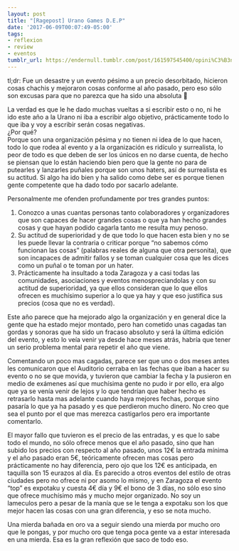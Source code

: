 ```yaml
---
layout: post
title: "[Ragepost] Urano Games D.E.P"
date: '2017-06-09T00:07:49-05:00'
tags:
- reflexion
- review
- eventos
tumblr_url: https://endernull.tumblr.com/post/161597545400/opini%C3%B3n-urano-games-dep
---
```

tl;dr: Fue un desastre y un evento pésimo a un precio desorbitado, hicieron cosas chachis y mejoraron cosas conforme al año pasado, pero eso sólo son excusas para que no parezca que ha sido una absoluta 💩

La verdad es que le he dado muchas vueltas a si escribir esto o no, ni he ido este año a la Urano ni iba a escribir algo objetivo, prácticamente todo lo que iba y voy a escribir serán cosas negativas.   
¿Por qué?  
Porque son una organización pésima y no tienen ni idea de lo que hacen, todo lo que rodea al evento y a la organización es ridículo y surrealista, lo peor de todo es que deben de ser los únicos en no darse cuenta, de hecho se piensan que lo están haciendo bien pero que la gente no para de putearles y lanzarles puñales porque son unos haters, así de surrealista es su actitud. Si algo ha ido bien y ha salido como debe ser es porque tienen gente competente que ha dado todo por sacarlo adelante.

Personalmente me ofenden profundamente por tres grandes puntos:   
1. Conozco a unas cuantas personas tanto colaboradores y organizadores que son capaces de hacer grandes cosas o que ya han hecho grandes cosas y que hayan podido cagarla tanto me resulta muy penoso.   
2. Su actitud de superioridad y de que todo lo que hacen esta bien y no se les puede llevar la contraria o criticar porque “no sabemos cómo funcionan las cosas” (palabras reales de alguna que otra personita), que son incapaces de admitir fallos y se toman cualquier cosa que les dices como un puñal o te toman por un hater.   
3. Prácticamente ha insultado a toda Zaragoza y a casi todas las comunidades, asociaciones y eventos menospreciandolas y con su actitud de superioridad, ya que ellos consideran que lo que ellos ofrecen es muchísimo superior a lo que ya hay y que eso justifica sus precios (cosa que no es verdad).

Este año parece que ha mejorado algo la organización y en general dice la gente que ha estado mejor montado, pero han cometido unas cagadas tan gordas y sonoras que ha sido un fracaso absoluto y será la última edición del evento, y esto lo veía venir ya desde hace meses atrás, habría que tener un serio problema mental para repetir el año que viene.

Comentando un poco mas cagadas, parece ser que uno o dos meses antes les comunicaron que el Auditorio cerraba en las fechas que iban a hacer su evento o no se que movida, y tuvieron que cambiar la fecha y la pusieron en medio de exámenes así que muchísima gente no pudo ir por ello, era algo que ya se venía venir de lejos y lo que tendrían que haber hecho es retrasarlo hasta mas adelante cuando haya mejores fechas, porque sino pasaría lo que ya ha pasado y es que perdieron mucho dinero. No creo que sea el punto por el que mas merezca castigarlos pero era importante comentarlo.

El mayor fallo que tuvieron es el precio de las entradas, y es que lo sabe todo el mundo, no sólo ofrece menos que el año pasado, sino que han subido los precios con respecto al año pasado, unos 12€ la entrada mínima y el año pasado eran 5€, teóricamente ofrecen mas cosas pero prácticamente no hay diferencia, pero ojo que los 12€ es anticipada, en taquilla son 15 eurazos al día. Es parecido a otros eventos del estilo de otras ciudades pero no ofrece ni por asomo lo mismo, y en Zaragoza el evento “top” es expotaku y cuesta 4€ día y 9€ el bono de 3 días, no sólo eso sino que ofrece muchísimo más y mucho mejor organizado. No soy un lameculos pero a pesar de la manía que se le tenga a expotaku son los que mejor hacen las cosas con una gran diferencia, y eso se nota mucho.

Una mierda bañada en oro va a seguir siendo una mierda por mucho oro que le pongas, y por mucho oro que tenga poca gente va a estar interesada en una mierda. Esa es la gran reflexión que saco de todo eso.

